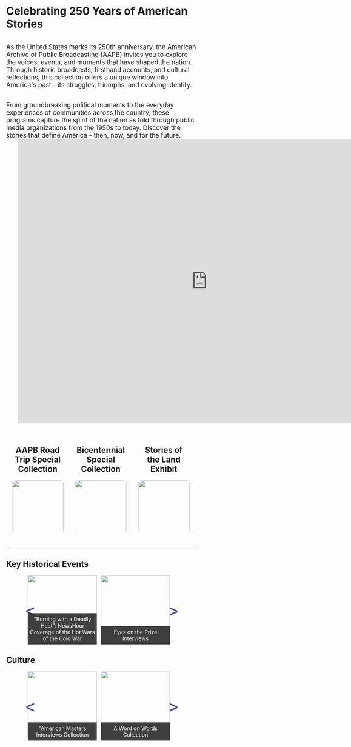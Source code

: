 # Celebrating 250 Years of American Stories

<script   src="https://code.jquery.com/jquery-3.1.0.js" crossorigin="anonymous"></script>

<div class="full-content martop marbot">
  As the United States marks its 250th anniversary, the American Archive of Public Broadcasting (AAPB) invites you to explore the voices, events, and moments that have shaped the nation. Through historic broadcasts, firsthand accounts, and cultural reflections, this collection offers a unique window into America's past - its struggles, triumphs, and evolving identity.
</div>

<div class="full-content">
  From groundbreaking political moments to the everyday experiences of communities across the country, these programs capture the spirit of the nation as told through public media organizations from the 1950s to today. Discover the stories that define America - then, now, and for the future.
</div>

<div class="big-video-content marbot">
  <div>
    <iframe src="https://player.vimeo.com/video/870294335?badge=0&autopause=0&player_id=0&app_id=58479" width="1000" height="750" frameborder="0" webkitallowfullscreen mozallowfullscreen allowfullscreen></iframe>
  </div>
</div>

<div class="video-content marbot" style="display: none;">
  <div>
    <iframe src="https://player.vimeo.com/video/870294335?badge=0&autopause=0&player_id=0&app_id=58479" width="800" height="600" frameborder="0" webkitallowfullscreen mozallowfullscreen allowfullscreen></iframe>
  </div>
</div>

<div class="third-content-container">

  <div class="third-content">
    <h2>AAPB Road Trip Special Collection</h2>
    <img src="https://s3.us-east-1.amazonaws.com/americanarchive.org/special-collections/AAPB_Road_Trip.jpg" />
    <div>
      The American Archive of Public Broadcasting (AAPB) Road Trip special collection includes local radio and television broadcasts that highlight America's historical, geographical, and cultural heritage.There's something for everyone to discover in the AAPB Road Trip special collection!
    </div>
  </div>

  <div class="third-content">
    <h2>Bicentennial Special Collection</h2>
    <img src="https://s3.us-east-1.amazonaws.com/americanarchive.org/flagstudy.png" />
    <div>
      I think something very serious did take place during the bicentennial year, and let me make the case... Do you remember the good time you had on the 4th of July week-end? I hope you do.
    </div>
  </div>
    
  <div class="third-content">
    <h2>Stories of the Land Exhibit</h2>
    <img src="https://s3.us-east-1.amazonaws.com/americanarchive.org/exhibits/stories_of_the_land_intro_image1.jpg" />
    <div>
      Stories of the Land features more than 70 public radio and television programs broadcast over 65 years - from 1954 to 2019 - that explore many aspects of agricultural life from the perspectives of diverse populations and locales in more than 30 states throughout the U.S.
    </div>
  </div>

</div>

<hr />

<h2>Key Historical Events</h2>
<div id="tv-1" class="tv-scroller-container">
  <button class="tv-scroller left">&lt;</button>
  <div class="tv-scroller-items">
    <div class="tv-scroller-item shown focus">
      <span></span>
      <a href="/exhibits/newshour-cold-war">
        <img src="https://s3.amazonaws.com/americanarchive.org/exhibits/newshour-cold-war/newshour-cold-war_signature2.png" />
        <div class="tv-scroller-title">"Burning with a Deadly Heat": NewsHour Coverage of the Hot Wars of the Cold War</div>
      </a>
    </div>
    <div class="tv-scroller-item shown">
      <span></span>
      <a href="/special_collections/eotp-interviews">
        <img src="https://s3.amazonaws.com/americanarchive.org/special-collections/EyesOnThePrize_Logo.jpg" />
        <div class="tv-scroller-title">Eyes on the Prize Interviews</div>
      </a>
    </div>
    <div class="tv-scroller-item shown">
      <span></span>
      <a href="/special_collections/freedom-riders-interviews">
        <img src="https://s3.amazonaws.com/americanarchive.org/special-collections/AX0004_Freedom_Riders.jpg" />
        <div class="tv-scroller-title">Freedom Riders Interviews</div>
      </a>
    </div>
    <div class="tv-scroller-item shown">
      <span></span>
      <a href="/special_collections/ken-burns-civil-war">
        <img src="https://s3.amazonaws.com/americanarchive.org/special-collections/CivilWarKenBurns.jpg" />
        <div class="tv-scroller-title">Ken Burns' The Civil War Interviews</div>
      </a>
    </div>
    <div class="tv-scroller-item ">
      <span></span>
      <a href="/special_collections/wapina">
        <img src="https://s3.amazonaws.com/americanarchive.org/special-collections/WAPINA_Poster.jpg" />
        <div class="tv-scroller-title">War and Peace in the Nuclear Age</div>
      </a>
    </div>
    <div class="tv-scroller-item">
      <span></span>
      <a href="/exhibits/watergate">
        <img src="https://s3.amazonaws.com/americanarchive.org/exhibits/latereturns.jpg" />
        <div class="tv-scroller-title">"Gavel-to-Gavel": The Watergate Scandal and Public Television</div>
      </a>
    </div>
    <div class="tv-scroller-item">
      <span></span>
      <a href="/primary_source_sets/war-on-terror">
        <img src="https://s3.amazonaws.com/americanarchive.org/primary_source_sets/thumbnail_war_on_terror.jpg" />
        <div class="tv-scroller-title">9/11 and the War on Terror</div>
      </a>
    </div>
    <div class="tv-scroller-item">
      <span></span>
      <a href="/special_collections/stonewall-uprising-interviews">
        <img src="https://s3.amazonaws.com/americanarchive.org/special-collections/StonewallUprisingMainImage.jpg" />
        <div class="tv-scroller-title">Stonewall Uprising Interviews</div>
      </a>
    </div>    
    <div class="tv-scroller-item">
      <span></span>
      <a href="/special_collections/the-great-depression">
        <img src="https://s3.amazonaws.com/americanarchive.org/special-collections/GreatDepressionblackborder_final.png" />
        <div class="tv-scroller-title">The Great Depression Interviews</div>
      </a>
    </div>    
  </div>
  <button class="tv-scroller right">&gt;</button>
</div>

<h2>Culture</h2>
<div id="tv-2" class="tv-scroller-container">
  <button class="tv-scroller left">&lt;</button>
  <div class="tv-scroller-items">
    <div class="tv-scroller-item shown focus">
      <span></span>
      <a href="/special_collections/american-masters-interviews">
        <img src="https://s3.amazonaws.com/americanarchive.org/special-collections/American_Masters_logo.jpg" />
        <div class="tv-scroller-title">"American Masters Interviews Collection</div>
      </a>
    </div>
    <div class="tv-scroller-item shown">
      <span></span>
      <a href="/special_collections/a-word-on-words">
        <img src="https://s3.amazonaws.com/americanarchive.org/special-collections/John+Seigenthaler.cmky.jpg" />
        <div class="tv-scroller-title">A Word on Words Collection</div>
      </a>
    </div>
    <div class="tv-scroller-item shown">
      <span></span>
      <a href="/special_collections/hispanic-heritage-collection">
        <img src="https://s3.amazonaws.com/americanarchive.org/primary_source_sets/freedom_riders_thumbnail.jpg" />
        <div class="tv-scroller-title">Hispanic Heritage Collection</div>
      </a>
    </div>
    <div class="tv-scroller-item shown">
      <span></span>
      <a href="/special_collections/rock-and-roll">
        <img src="https://s3.amazonaws.com/americanarchive.org/special-collections/rock.jpg" />
        <div class="tv-scroller-title">Rock & Roll Collection</div>
      </a>
    </div>
    <div class="tv-scroller-item ">
      <span></span>
      <a href="/special_collections/evolution-of-jazz">
        <img src="https://s3.amazonaws.com/americanarchive.org/special-collections/EvolutionofJazz.jpg" />
        <div class="tv-scroller-title">The Evolution of Jazz Collection</div>
      </a>
    </div>
    <div class="tv-scroller-item">
      <span></span>
      <a href="/special_collections/vision-maker-media">
        <img src="https://s3.amazonaws.com/americanarchive.org/special-collections/VisionMakerMedia.jpg" />
        <div class="tv-scroller-title">Vision Maker Media Documentaries Collection</div>
      </a>
    </div>
    <div class="tv-scroller-item">
      <span></span>
      <a href="/exhibits/interviews-with-foreign-leaders">
        <img src="https://s3.amazonaws.com/americanarchive.org/exhibits/interviews3.png" />
        <div class="tv-scroller-title">Interviews with Foreign Leaders Exhibit</div>
        <div class="tv-scroller-shade"></div>
      </a>
    </div>
    <div class="tv-scroller-item">
      <span></span>
      <a href="/special_collections/wqed-black-horizons">
        <img src="https://s3.amazonaws.com/americanarchive.org/special-collections/black-horizons-sig-image.png" />
        <div class="tv-scroller-title">Black Horizons Collection</div>
        <div class="tv-scroller-shade"></div>
      </a>
    </div>    
    <div class="tv-scroller-item">
      <span></span>
      <a href="/special_collections/aapi-collection">
        <img src="https://s3.amazonaws.com/americanarchive.org/special-collections/WeBelongHere.png" />
        <div class="tv-scroller-title">Asian American and Pacific Islander (AAPI) Collection</div>
        <div class="tv-scroller-shade"></div>
      </a>
    </div>    
  </div>
  <button class="tv-scroller right">&gt;</button>
</div>



<script type="text/javascript">

  $(document).ready(function() {
    $("button.tv-scroller").click((e) => {
      console.log( 'The clicked element is ' + e.target )
      let button = $(e.target)
      let tvId = "div#" + button.parent()[0].id

      console.log( 'the TV ID is ' + tvId )
      let isLeft = button.hasClass("left")

      let ani, aniProp
      if(isLeft){
        aniProp = "left"
        ani = {left: "13em"}
      } else {
        aniProp = "right"
        ani = {right: "13em"}
      }

      console.log( "Movement: " + aniProp )

      var oldScroll, newScroll
      var items = $(tvId + " div.tv-scroller-items").children()
      for(var i=0; i<items.length; i++){
        if($(items[i]).hasClass("focus")){
          oldScroll = i
          break
        }
      }
      console.log( "Current scroll is " +oldScroll )
      if(oldScroll == 0 && isLeft){
        console.log( 'none needed!! left edge' )
        return
      } else if(oldScroll == items.length-1 && !isLeft){
        console.log( 'none needed!! right1 edge' )
        return        
      }

      if(e.target.classList.contains("left")){
        newScroll = oldScroll - 1
        if(newScroll < 0){
          newScroll = 0
        }

      } else {
        newScroll = oldScroll + 1
        numScrollerItems = items.length
        if(newScroll == numScrollerItems){
          newScroll = numScrollerItems-1
        }
      }

      console.log( "but now after change, current scroll is " + newScroll )

      $(tvId + " div.tv-scroller-item.shown").animate(ani, "slow", function() {

        console.log( 'Animation block' )
        // touches multiple items to animate them, but therefore runs four times, so block
        items.removeClass("focus").removeClass("shown")
        console.log( 'Removed focus and shown classes' )

        let thisScroll
        for(var x=0; x<4; x++){
          thisScroll = newScroll + x
          if(thisScroll > items.length){
            thisScroll = items.length - 1
          } else if(thisScroll < 0){
            thisScroll = 0
          }

          console.log( "Adding shown to item index " + thisScroll )
          $(items[thisScroll]).addClass("shown")
        }

        $(items[newScroll]).addClass("focus")
        console.log( "Now adding FOCUS for item"  + newScroll )

        
        console.log( 'reset css' )
        // $(items).not(".shown").animate({opacity: 0}, "slow", function(){
          $(tvId + " div.tv-scroller-item").css("left", "initial").css("right", "initial").css("opacity", 1)
        // })

      })

    })
  })
</script>

<style>

body {
  margin: 0;
}

.martop {
  margin-top: 2em;
}

.marbot {
  margin-bottom: 2em;
}

div.cool-container {
  width: 66.666666%;
}

/*america250*/
div.full-content, div.left-content, div.right-content, div.video-content {
  display: block;
  font-size: 1.2em;
}

div.video-content {
  width: 50%;
}
  
div.video-content div {
  width: 100%;
  margin-left: 30%;
}

div.big-video-content {
  width: 50%;
}
  
div.big-video-content div {
  width: 100%;
  margin-left: 12%;
}

div.third-content-container {
  display: inline-flex;
}

div.third-content {
  position: relative;
  text-align: center;
  overflow: hidden;
  width: 27%;
  margin-left: 3%;
  margin-right: 3%;
  margin-bottom: 2em;
}

div.third-content * {
  width: 100%;
  display: block;
}

div.third-content img {
  border-radius: 8px;
  aspect-ratio: 1;
  background-position: center;
  object-fit: cover;
}

div.third-content div {
  padding-top: 2em;
  background-color: #ddd;
  
  position: absolute;
  display: none;
  font-size: 0.95em;
  border-radius: 8px;
}

div.third-content:hover > div {
  overflow: hidden;
  display: block;
  min-width: 75%;
  max-width: 75%;
  bottom: 2em;
  right: 2em;
  padding: 1em;
  padding-bottom: 1.1em;
}

div.left-content div {
  width: 75%;
}

div.right-content div img {
  width: 75%;
}

div.left-content img, div.right-content img {
  display: inline-block;
  object-fit: cover;
  width: 16em;
  height: auto;
  border-radius: 12px;
}

div.left-content img {
  margin-left: 2em;
}

div.right-content img {
  margin-right: 2em;
}

/*tv scroller*/

div.tv-scroller-container {
  display: block;
  position: relative;
  min-height: 13em;
  height: 13em;
  overflow: hidden;
  margin-bottom: 2em;
}

div.tv-scroller-items {
  display: absolute;
  left: initial;
  border-radius: 12px;
  width: 80%;
  margin-left: 10%;
  margin-right: 10%;
}

div.tv-scroller-items div.tv-scroller-item {
  position: relative;
  z-index: 100;
  display: none;
  transition: outline 0.08s ease-in;
  width: 13em;
  height: 13em;
  margin-left: 0.5em;
  left: inherit;
}

div.left-content, div.right-content {
  display: inline-flex;
}

div.left-content div h2, div.right-content div h2 {
  display: block;
}

div.tv-scroller-items div.tv-scroller-item img {
  position: relative;
  margin: 0;
  width: 13em;
  height: 13em;
  object-fit: cover
}

div.tv-scroller-items div.tv-scroller-item a div.tv-scroller-title {
  z-index: 10;
  overflow-x: hidden;
  text-overflow: ellipsis;
  background: rgba(0,0,0,0.75);
  width: 13em;
}

div.tv-scroller-items div.tv-scroller-item a div.tv-scroller-shade {
  background-color: #000;
  opacity: 0.5;
  z-index: 0;
  opacity: 0;
}



div.tv-scroller-items div.tv-scroller-item a div.tv-scroller-title, div.tv-scroller-items div.tv-scroller-item a div.tv-scroller-shade {
  position: absolute;
  bottom: 0;
  color: #fff;
  padding: 0;
  padding-top: 0.5em;
  padding-bottom: 0.5em;
  text-align: center;
}

div.tv-scroller-items div.tv-scroller-item span {
  position: absolute;
  display: none;
  min-width: 13em;
  width: 13em;
  min-height: 13em;
  height: 13em;
  z-index: 9;
}

div.tv-scroller-items div.tv-scroller-item:hover {
  display: inline-flex;
  outline: 4px solid #3C439B;
/*  box-shadow: 0 -2em 3em #3C439B inset;*/
}

div.tv-scroller-items div.tv-scroller-item.shown {
  display: inline-flex;
}

button.tv-scroller {
  background-color: transparent;
  color: #3C439B;
  position: absolute;
  width: 2em;
  height: 2em;
  top: 1.25em;
  border: 0;
  font-size: 3em;
  border-radius: 2px;
  text-shadow: 1px 1px 2px #999;
}

button.tv-scroller.left {
  left: 0.5em;
}

button.tv-scroller.right {
  right: 0.5em;
}

</style>

